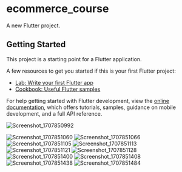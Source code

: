 # ecommerce_course

A new Flutter project.

## Getting Started

This project is a starting point for a Flutter application.

A few resources to get you started if this is your first Flutter project:

- [Lab: Write your first Flutter app](https://docs.flutter.dev/get-started/codelab)
- [Cookbook: Useful Flutter samples](https://docs.flutter.dev/cookbook)

For help getting started with Flutter development, view the
[online documentation](https://docs.flutter.dev/), which offers tutorials,
samples, guidance on mobile development, and a full API reference.


![Screenshot_1707850992](https://github.com/ismailyehia/E_Commerce_app1/assets/105608443/c80c2d77-9c95-4e9b-bea1-948c795b2c35)

![Screenshot_1707851060](https://github.com/ismailyehia/E_Commerce_app1/assets/105608443/b0b7d03a-addb-4091-afc0-8b999e19451e)
![Screenshot_1707851066](https://github.com/ismailyehia/E_Commerce_app1/assets/105608443/88799b20-9962-493e-942f-67629a9d7214)
![Screenshot_1707851105](https://github.com/ismailyehia/E_Commerce_app1/assets/105608443/02d1b7b6-c964-4074-b2cb-b3575738d17a)
![Screenshot_1707851113](https://github.com/ismailyehia/E_Commerce_app1/assets/105608443/baa14e51-afad-4c6f-bb68-e85d6d55e073)
![Screenshot_1707851121](https://github.com/ismailyehia/E_Commerce_app1/assets/105608443/654048ff-0389-4c5b-b6d8-71b46bdf2cfc)
![Screenshot_1707851128](https://github.com/ismailyehia/E_Commerce_app1/assets/105608443/afc211c9-719e-4c6f-be43-6973dd119c71)
![Screenshot_1707851400](https://github.com/ismailyehia/E_Commerce_app1/assets/105608443/36afcedf-ff53-4a81-b1b4-4eb1956afd4f)
![Screenshot_1707851408](https://github.com/ismailyehia/E_Commerce_app1/assets/105608443/89e8e569-4215-43e7-8867-3e96175f2468)
![Screenshot_1707851438](https://github.com/ismailyehia/E_Commerce_app1/assets/105608443/1dcd6ccf-9dbb-4491-bd6a-691d7816092e)
![Screenshot_1707851484](https://github.com/ismailyehia/E_Commerce_app1/assets/105608443/382c6504-5729-41c9-8826-e5741fa25eef)



